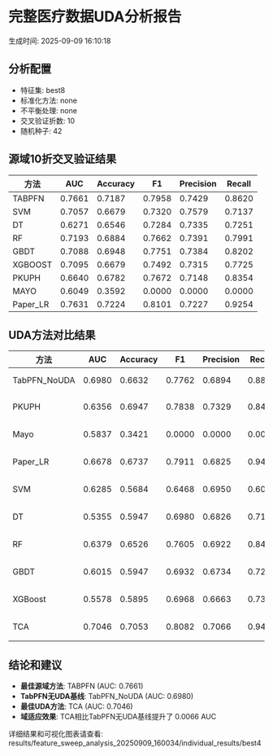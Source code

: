 # 完整医疗数据UDA分析报告

生成时间: 2025-09-09 16:10:18

## 分析配置

- 特征集: best8
- 标准化方法: none
- 不平衡处理: none
- 交叉验证折数: 10
- 随机种子: 42

## 源域10折交叉验证结果

| 方法 | AUC | Accuracy | F1 | Precision | Recall |
|------|-----|----------|----|-----------| -------|
| TABPFN | 0.7661 | 0.7187 | 0.7958 | 0.7429 | 0.8620 |
| SVM | 0.7057 | 0.6679 | 0.7320 | 0.7579 | 0.7137 |
| DT | 0.6271 | 0.6546 | 0.7284 | 0.7335 | 0.7251 |
| RF | 0.7193 | 0.6884 | 0.7662 | 0.7391 | 0.7991 |
| GBDT | 0.7088 | 0.6948 | 0.7751 | 0.7384 | 0.8202 |
| XGBOOST | 0.7095 | 0.6679 | 0.7492 | 0.7315 | 0.7725 |
| PKUPH | 0.6640 | 0.6782 | 0.7672 | 0.7148 | 0.8354 |
| MAYO | 0.6049 | 0.3592 | 0.0000 | 0.0000 | 0.0000 |
| Paper_LR | 0.7631 | 0.7224 | 0.8101 | 0.7227 | 0.9254 |

## UDA方法对比结果

| 方法 | AUC | Accuracy | F1 | Precision | Recall | 类型 |
|------|-----|----------|----|-----------| -------|------|
| TabPFN_NoUDA | 0.6980 | 0.6632 | 0.7762 | 0.6894 | 0.8880 | TabPFN基线 |
| PKUPH | 0.6356 | 0.6947 | 0.7838 | 0.7329 | 0.8474 | 传统基线 |
| Mayo | 0.5837 | 0.3421 | 0.0000 | 0.0000 | 0.0000 | 传统基线 |
| Paper_LR | 0.6678 | 0.6737 | 0.7911 | 0.6825 | 0.9429 | 传统基线 |
| SVM | 0.6285 | 0.5684 | 0.6468 | 0.6950 | 0.6064 | 机器学习基线 |
| DT | 0.5355 | 0.5947 | 0.6980 | 0.6826 | 0.7186 | 机器学习基线 |
| RF | 0.6379 | 0.6526 | 0.7605 | 0.6922 | 0.8462 | 机器学习基线 |
| GBDT | 0.6015 | 0.5947 | 0.6932 | 0.6734 | 0.7269 | 机器学习基线 |
| XGBoost | 0.5578 | 0.5895 | 0.6968 | 0.6663 | 0.7333 | 机器学习基线 |
| TCA | 0.7046 | 0.7053 | 0.8082 | 0.7066 | 0.9440 | UDA方法 |

## 结论和建议

- **最佳源域方法**: TABPFN (AUC: 0.7661)
- **TabPFN无UDA基线**: TabPFN_NoUDA (AUC: 0.6980)
- **最佳UDA方法**: TCA (AUC: 0.7046)
- **域适应效果**: TCA相比TabPFN无UDA基线提升了 0.0066 AUC

详细结果和可视化图表请查看: results/feature_sweep_analysis_20250909_160034/individual_results/best4